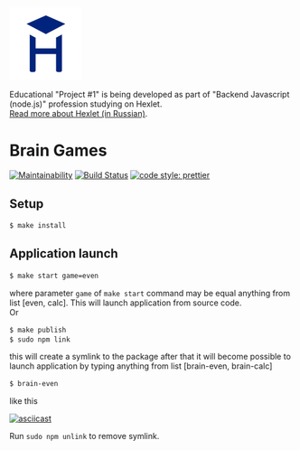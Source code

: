 ##
[![Hexlet Ltd. logo](https://raw.githubusercontent.com/Hexlet/hexletguides.github.io/master/images/hexlet_logo128.png)](https://ru.hexlet.io/pages/about?utm_source=github&utm_medium=link&utm_campaign=nodejs-package)

Educational "Project #1" is being developed as part of "Backend Javascript (node.js)" profession studying on Hexlet.  
[Read more about Hexlet (in Russian)](https://ru.hexlet.io/pages/about?utm_source=github&utm_medium=link&utm_campaign=nodejs-package).
##

# Brain Games

[![Maintainability](https://api.codeclimate.com/v1/badges/6b44d0aebfee4dd31b03/maintainability)](https://codeclimate.com/github/ushachev/backend-project-lvl1/maintainability)
[![Build Status](https://travis-ci.org/ushachev/backend-project-lvl1.svg?branch=master)](https://travis-ci.org/ushachev/backend-project-lvl1)
[![code style: prettier](https://img.shields.io/badge/code_style-prettier-ff69b4.svg?style=flat-square)](https://github.com/prettier/prettier)

## Setup

```sh
$ make install
```

## Application launch

```sh
$ make start game=even
```

where parameter `game` of `make start` command may be equal anything from list [even, calc]. This will launch application from source code.  
Or

```sh
$ make publish
$ sudo npm link
```

this will create a symlink to the package after that it will become possible to launch application by typing anything from list [brain-even, brain-calc]

```sh
$ brain-even
```

like this

[![asciicast](https://asciinema.org/a/UtymQsIITvF31WnPoWHnk1aGk.svg)](https://asciinema.org/a/UtymQsIITvF31WnPoWHnk1aGk)


Run `sudo npm unlink` to remove symlink.
